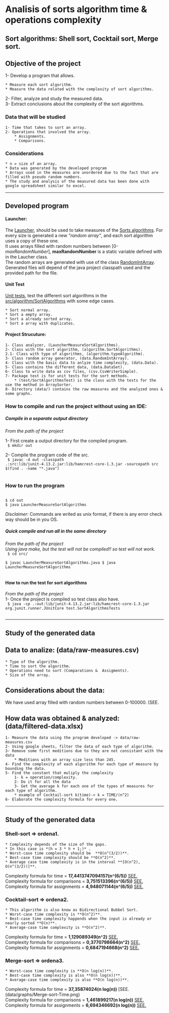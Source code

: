# Analisis of sorts algorithm time & operations complexity  

## Sort algorithms: Shell sort, Cocktail sort, Merge sort.  


## Objective of the project
1- Develop a program that allows.

    * Measure each sort algorithm.  
    * Measure the data related with the complexity of sort algorithms.  

2- Filter, analyze and study the measured data.  
3- Extract conclusions about the complexity of the sort algorithms.


### Data that will be studied
    1- Time that takes to sort an array.
    2- Operations that involved the array.
        * Assignments.
        * Comparisons.

### Considerations

    * n = size of an array.
    * Data was generated by the developed program
    * Arrays used in the measures are unordered due to the fact that are filled with pseudo random numbers.
    * The study and analysis of the measured data has been done with google spreadsheet similar to excel.
---




## Developed program

#### Launcher:
The [Launcher](src/LauncherMeasureSortAlgorithms.java), should be used to take measures of the [Sorts algorithms](src/algorithm/SortAlgorithms.java). 
For every size is generated a new *"random array"*, and each sort algorithm uses a copy of these one.   
It uses arrays filled with random numbers between [0-*maxRandomNumber*], **maxRandomNumber** is a static variable defined with in the Laucher class.  
The random arrays are generated with use of the class [RandomIntArray](src/data/RandomIntArray.java).  
Generated files will depend of the java project classpath used and the provided path for the file.    


#### Unit Test
[Unit tests](src/test), test the different sort algorithms in the [src/algorithm/SortAlgorithms](src/algorithm/SortAlgorithms.java) with some edge cases.

    * Sort normal array.
    * Sort a empty array.
    * Sort a already sorted array.
    * Sort a array with duplicates.


#### Project Strucuture:
    1- Class analyzer, (LauncherMeasureSortAlgorithms).
    2- Class with the sort algorithm, (algorithm.SortAlgorithms).
    2.1- Class with type of algorithms, (algorithm.typeAlgorithm).
    3- Class random array generator, (data.RandomIntArray).
    4- Class with the basic data to anlyze time complexity, (data.Data).
    5- Class contains the different data, (data.DataSet).
    6- Class to write data as csv files, (csv.CsvWriterSimple).
    7- Package test is for unit tests for the sort methods.
        * (test/SortAlgorithmsTest) is the class with the tests for the use the method in ArraySorter.
    8- Directory (data/) contains the raw measures and the analyzed ones & some graphs.

### How to compile and run the project without using an IDE:

##### Compile in a separate output directory
*From the path of the project*  

1- First create a output directory for the compiled program.  
<code>
$ mkdir out  
</code>
2- Compile the program code of the src.  
<code>
$ javac -d out -classpath .:src:lib/junit-4.13.2.jar:lib/hamcrest-core-1.3.jar -sourcepath src $(find . -name "*.java")  
</code>

### How to run the program
<code>
$ cd out  
$ java LauncherMeasureSortAlgorithms  
</code>

*Disclaimer:* Commands are writed as unix format, if there is any error check way should be in you OS.  

##### Quick compile and run all in the same directory
*From the path of the project*  
*Using java make, but the test will not be compiled!! so test will not work.*  
<code>
    $ cd src/  
    $ javac LauncherMeasureSortAlgorithms.java 
    $ java LauncherMeasureSortAlgorithms  
</code>

#### How to run the test for sort algorithms
*From the path of the project*  
1- Once the project is compiled so test class also have.  
<code>
$ java -cp .:out:lib/junit-4.13.2.jar:lib/hamcrest-core-1.3.jar org.junit.runner.JUnitCore test.SortAlgorithmsTests  
</code>


---



## Study of the generated data

## Data to analize: (data/raw-measures.csv)
    * Type of the algorithm.
    * Time to sort the algorithm.
    * Operations need to sort (Comparations &  Assigments).
    * Size of the array.

## Considerations about the data:
We have used array filled with random numbers between 0-100000. (SEE.

## How data was obtained & analyzed: (data/filtered-data.xlsx)
    1- Measure the data using the program developed -> data/raw-measures.csv
    2- Using google sheets, filter the data of each type of algorithm.
    3- Remove some first meditions due to they are not consistant with the data
        * Meditions with an array size less than 245.
    4- Find the complexity of each algorithm for each type of measure by bounding the data.
    5- Find the constant that muliply the complexity
        1- k = operation/complexity.
        2- Do it for all the data
        3- Get the average k for each one of the types of measures for each type of algorithm.
        * example of Cocktail-sort k(time)-> k = TIME/(n^2)
    6- Elaborate the complexity formula for every one.



---



## Study of the generated data

### Shell-sort => ordena1.
    * Complexity depends of the size of the gaps.
    * In this case is *(h = 3 * h + 1;)* .
    * Worst-case time complexity should be  **O(n^(3/2))**.
    * Best-case time complexity should be **O(n^2)**.
    * Average case time complexity is in the interval **[O(n^2), O(n^(3/2))]**.
  
Complexity formula for time = **17,4413747094157(n^(6/5))**  [SEE.](data/graphs/Shell-sort-Time.png)  
Complexity formula for comparisons = **3,751513396(n^(6/5))**  [SEE.](data/graphs/Shell-sort-Comparisons.png)  
Complexity formula for assignments = **4,948071144(n^(6/5))**  [SEE.](data/graphs/Shell-Assignments.png)  


### Cocktail-sort => ordena2.
    * This algorithm is also know as Bidirectional Bubbel Sort.
    * Worst-case time complexity is **O(n^2)**.
    * Best-case time complexity happends when the input is already or nearly sorted **O(n)**.
    * Average-case time complexity is **O(n^2)**.
  
Complexity formula for time = **1,129089349(n^2)**  [SEE.](data/graphs/Cocktail-sort-Time.png)  
Complexity formula for comparisons = **0,3770798664(n^2)**  [SEE.](data/graphs/Cocktail-sort-Comparisons.png)  
Complexity formula for assignments = **0,6847194668(n^2)**  [SEE.](data/graphs/Cocktail-sort-Assignments.png)  

### Merge-sort => ordena3. 
    * Worst-case time complexity is **O(n log(n))**.
    * Best-case time complexity is also **O(n log(n))**.
    * Average-case time complexity is also **O(n log(n))**.
  
Complexity formula for time = **37,35874024(n log(n))**  [SEE.(data/graphs/Merge-sort-Time.png)  
Complexity formula for comparisons = **1,461899217(n log(n))**  [SEE.](data/graphs/Merge-sort-Comparisons.png)  
Complexity formula for assignments = **6,694346692(n log(n))**  [SEE.](data/graphs/Merge-sort-Assignments.png)  




